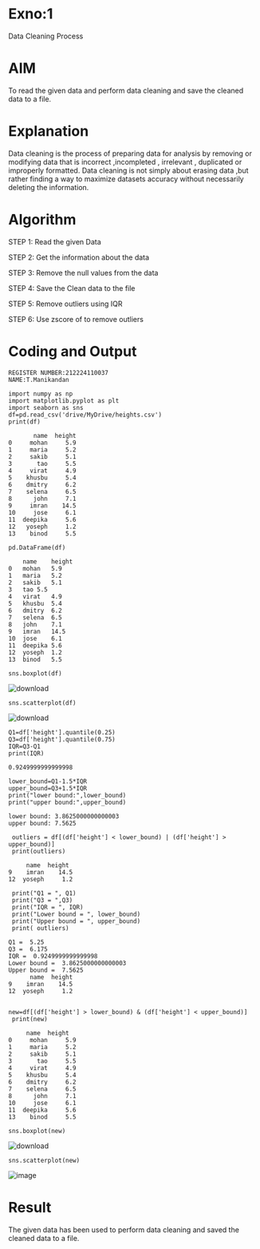 # Exno:1
Data Cleaning Process

# AIM
To read the given data and perform data cleaning and save the cleaned data to a file.

# Explanation
Data cleaning is the process of preparing data for analysis by removing or modifying data that is incorrect ,incompleted , irrelevant , duplicated or improperly formatted. Data cleaning is not simply about erasing data ,but rather finding a way to maximize datasets accuracy without necessarily deleting the information.

# Algorithm
STEP 1: Read the given Data

STEP 2: Get the information about the data

STEP 3: Remove the null values from the data

STEP 4: Save the Clean data to the file

STEP 5: Remove outliers using IQR

STEP 6: Use zscore of to remove outliers

# Coding and Output
```
REGISTER NUMBER:212224110037
NAME:T.Manikandan
```
```import pandas as pd
import numpy as np
import matplotlib.pyplot as plt
import seaborn as sns
df=pd.read_csv('drive/MyDrive/heights.csv')
print(df)

       name  height
0     mohan     5.9
1     maria     5.2
2     sakib     5.1
3       tao     5.5
4     virat     4.9
5    khusbu     5.4
6    dmitry     6.2
7    selena     6.5
8      john     7.1
9     imran    14.5
10     jose     6.1
11  deepika     5.6
12   yoseph     1.2
13    binod     5.5

```
```
pd.DataFrame(df)

	name	height
0	mohan	5.9
1	maria	5.2
2	sakib	5.1
3	tao	5.5
4	virat	4.9
5	khusbu	5.4
6	dmitry	6.2
7	selena	6.5
8	john	7.1
9	imran	14.5
10	jose	6.1
11	deepika	5.6
12	yoseph	1.2
13	binod	5.5
```
```
sns.boxplot(df)
```

![download](https://github.com/user-attachments/assets/0d7429a6-d9cd-49ab-91ec-ca9bf3f732a6)


```
sns.scatterplot(df)
```

![download](https://github.com/user-attachments/assets/bea4d1bf-a145-457e-8045-0f59063d0cf3)

```
Q1=df['height'].quantile(0.25)
Q3=df['height'].quantile(0.75)
IQR=Q3-Q1
print(IQR)

0.9249999999999998

lower_bound=Q1-1.5*IQR
upper_bound=Q3+1.5*IQR
print("lower bound:",lower_bound)
print("upper bound:",upper_bound)

lower bound: 3.8625000000000003
upper bound: 7.5625
```
```
 outliers = df[(df['height'] < lower_bound) | (df['height'] > upper_bound)]
 print(outliers)

     name  height
9    imran    14.5
12  yoseph     1.2

 print("Q1 = ", Q1)
 print("Q3 = ",Q3)
 print("IQR = ", IQR)
 print("Lower bound = ", lower_bound)
 print("Upper bound = ", upper_bound)
 print( outliers)

Q1 =  5.25
Q3 =  6.175
IQR =  0.9249999999999998
Lower bound =  3.8625000000000003
Upper bound =  7.5625
      name  height
9    imran    14.5
12  yoseph     1.2
```
```

new=df[(df['height'] > lower_bound) & (df['height'] < upper_bound)]
 print(new)

     name  height
0     mohan     5.9
1     maria     5.2
2     sakib     5.1
3       tao     5.5
4     virat     4.9
5    khusbu     5.4
6    dmitry     6.2
7    selena     6.5
8      john     7.1
10     jose     6.1
11  deepika     5.6
13    binod     5.5
```
```
sns.boxplot(new)
```

![download](https://github.com/user-attachments/assets/aeeb4c0f-d6b1-448e-8478-d3733e5b603d)


```
sns.scatterplot(new)
```

![image](https://github.com/user-attachments/assets/638b0fe8-dabd-4ae1-b0f4-b792a44e03e2)





# Result
 The given data has been used to perform data cleaning and saved the cleaned data to a file.
          
